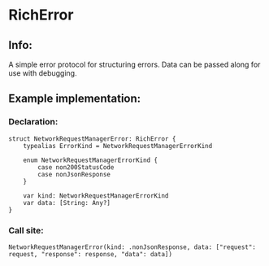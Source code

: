 # RichError

## Info:

A simple error protocol for structuring errors. Data can be passed along for use with debugging.

## Example implementation:

### Declaration:

```
struct NetworkRequestManagerError: RichError {
    typealias ErrorKind = NetworkRequestManagerErrorKind

    enum NetworkRequestManagerErrorKind {
        case non200StatusCode
        case nonJsonResponse
    }

    var kind: NetworkRequestManagerErrorKind
    var data: [String: Any?]
}
```

### Call site:

```
NetworkRequestManagerError(kind: .nonJsonResponse, data: ["request": request, "response": response, "data": data])
```
